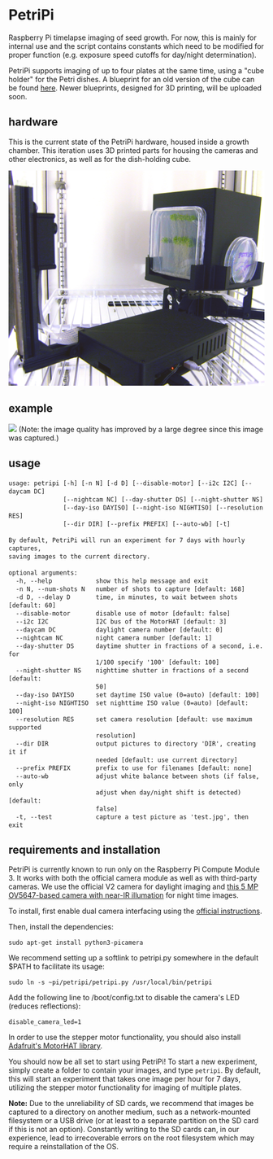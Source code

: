 # PetriPi
Raspberry Pi timelapse imaging of seed growth. For now, this is mainly for internal use and the script contains constants which need to be modified for proper function (e.g. exposure speed cutoffs for day/night determination). 

PetriPi supports imaging of up to four plates at the same time, using a "cube holder" for the Petri dishes. A blueprint for an old version of the cube can be found [here](blueprints/aluminium-cube.pdf). Newer blueprints, designed for 3D printing, will be uploaded soon. 

## hardware

This is the current state of the PetriPi hardware, housed inside a growth chamber. This iteration uses 3D printed parts for housing the cameras and other electronics, as well as for the dish-holding cube. 

<img src="https://raw.githubusercontent.com/jonasoh/web/master/petripi-3dprinted.jpg">

## example

<img src="https://github.com/jonasoh/web/raw/master/day-cropped-optim.gif">
(Note: the image quality has improved by a large degree since this image was captured.)

## usage

```
usage: petripi [-h] [-n N] [-d D] [--disable-motor] [--i2c I2C] [--daycam DC]
               [--nightcam NC] [--day-shutter DS] [--night-shutter NS]
               [--day-iso DAYISO] [--night-iso NIGHTISO] [--resolution RES]
               [--dir DIR] [--prefix PREFIX] [--auto-wb] [-t]

By default, PetriPi will run an experiment for 7 days with hourly captures,
saving images to the current directory.

optional arguments:
  -h, --help            show this help message and exit
  -n N, --num-shots N   number of shots to capture [default: 168]
  -d D, --delay D       time, in minutes, to wait between shots [default: 60]
  --disable-motor       disable use of motor [default: false]
  --i2c I2C             I2C bus of the MotorHAT [default: 3]
  --daycam DC           daylight camera number [default: 0]
  --nightcam NC         night camera number [default: 1]
  --day-shutter DS      daytime shutter in fractions of a second, i.e. for
                        1/100 specify '100' [default: 100]
  --night-shutter NS    nighttime shutter in fractions of a second [default:
                        50]
  --day-iso DAYISO      set daytime ISO value (0=auto) [default: 100]
  --night-iso NIGHTISO  set nighttime ISO value (0=auto) [default: 100]
  --resolution RES      set camera resolution [default: use maximum supported
                        resolution]
  --dir DIR             output pictures to directory 'DIR', creating it if
                        needed [default: use current directory]
  --prefix PREFIX       prefix to use for filenames [default: none]
  --auto-wb             adjust white balance between shots (if false, only
                        adjust when day/night shift is detected) [default:
                        false]
  -t, --test            capture a test picture as 'test.jpg', then exit
```

## requirements and installation

PetriPi is currently known to run only on the Raspberry Pi Compute Module 3. It works with both the official camera module as well as with third-party cameras. We use the official V2 camera for daylight imaging and [this 5 MP OV5647-based camera with near-IR illumation](https://www.modmypi.com/raspberry-pi/camera/camera-boards/raspberry-pi-night-vision-camera) for night time images. 

To install, first enable dual camera interfacing using the [official instructions](https://www.raspberrypi.org/documentation/hardware/computemodule/cmio-camera.md).   

Then, install the dependencies: 

```
sudo apt-get install python3-picamera
```

We recommend setting up a softlink to petripi.py somewhere in the default $PATH to facilitate its usage: 

```
sudo ln -s ~pi/petripi/petripi.py /usr/local/bin/petripi
```

Add the following line to /boot/config.txt to disable the camera's LED (reduces reflections):

```
disable_camera_led=1
```

In order to use the stepper motor functionality, you should also install [Adafruit's MotorHAT library](https://github.com/adafruit/Adafruit-Motor-HAT-Python-Library).

You should now be all set to start using PetriPi! To start a new experiment, simply create a folder to contain your images, and type `petripi`. By default, this will start an experiment that takes one image per hour for 7 days, utilizing the stepper motor functionality for imaging of multiple plates. 

**Note:** Due to the unreliability of SD cards, we recommend that images be captured to a directory on another medium, such as a network-mounted filesystem or a USB drive (or at least to a separate partition on the SD card if this is not an option). Constantly writing to the SD cards can, in our experience, lead to irrecoverable errors on the root filesystem which may require a reinstallation of the OS. 
